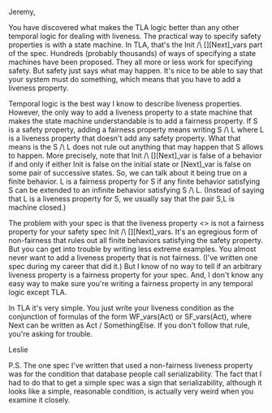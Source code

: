 Jeremy,

You have discovered what makes the TLA logic better than any other
temporal logic for dealing with liveness.  The practical way to
specify safety properties is with a state machine.  In TLA, that's the
Init /\ [][Next]_vars part of the spec.  Hundreds (probably thousands)
of ways of specifying a state machines have been proposed.  They all
more or less work for specifying safety.  But safety just says what
may happen.  It's nice to be able to say that your system must do
something, which means that you have to add a liveness property.

Temporal logic is the best way I know to describe liveness properties.
However, the only way to add a liveness property to a state machine
that makes the state machine understandable is to add a fairness
property.  If S is a safety property, adding a fairness property means
writing S /\ L where L is a liveness property that doesn't add any
safety property.  What that means is the S /\ L does not rule out
anything that may happen that S allows to happen.  More precisely,
note that Init /\ [][Next]_var is false of a behavior if and only if
either Init is false on the initial state or [Next]_var is false on
some pair of successive states.  So, we can talk about it being
true on a finite behavior.  L is a fairness property for S if
any finite behavior satisfying S can be extended to an infinite behavior
satisfying S /\ L.  (Instead of saying that L is a liveness property
for S, we usually say that the pair S,L is machine closed.)

The problem with your spec is that the liveness property <>[](A=0) is
not a fairness property for your safety spec Init /\ [][Next]_vars.
It's an egregious form of non-fairness that rules out all finite
behaviors satisfying the safety property.  But you can get into
trouble by writing less extreme examples.  You almost never want to
add a liveness property that is not fairness.  (I've written one spec
during my career that did it.)  But I know of no way to tell if an
arbitrary liveness property is a fairness property for your spec.
And, I don't know any easy way to make sure you're writing a fairness
property in any temporal logic except TLA.

In TLA it's very simple.  You just write your liveness condition 
as the conjunction of formulas of the form WF_vars(Act) or
SF_vars(Act), where Next can be written as Act \/ SomethingElse.
If you don't follow that rule, you're asking for trouble.  

Leslie

P.S. The one spec I've written that used a non-fairness liveness
property was for the condition that database people call
serializability.  The fact that I had to do that to get a simple spec
was a sign that serializability, although it looks like a simple,
reasonable condition, is actually very weird when you examine it
closely.